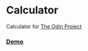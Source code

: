 # Calculator

Calculator for [The Odin Project](https://www.theodinproject.com/courses/web-development-101/lessons/calculator)

### [Demo](https://rainmodred.github.io/calculator/)
